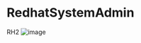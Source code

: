 # RedhatSystemAdmin
RH2
![image](https://github.com/ahmedafd177/RedhatSystemAdmin/assets/169435448/90f5c247-124e-4216-88be-220b33a3755f)
